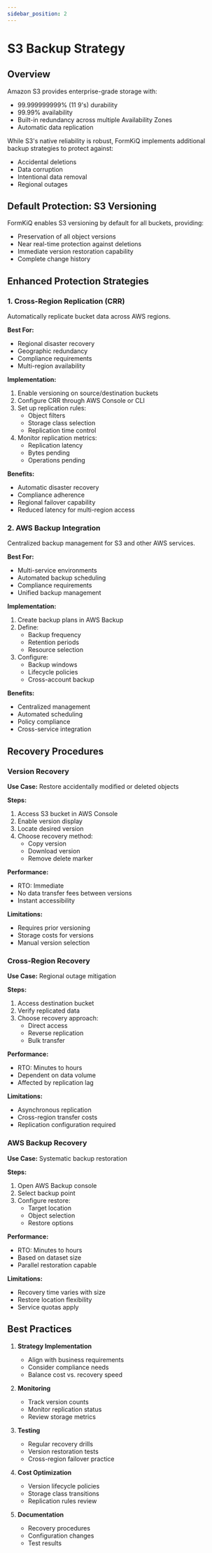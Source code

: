 ```yaml
---
sidebar_position: 2
---
```


# S3 Backup Strategy

## Overview

Amazon S3 provides enterprise-grade storage with:
- 99.999999999% (11 9's) durability
- 99.99% availability
- Built-in redundancy across multiple Availability Zones
- Automatic data replication

While S3's native reliability is robust, FormKiQ implements additional backup strategies to protect against:
- Accidental deletions
- Data corruption
- Intentional data removal
- Regional outages

## Default Protection: S3 Versioning

FormKiQ enables S3 versioning by default for all buckets, providing:
- Preservation of all object versions
- Near real-time protection against deletions
- Immediate version restoration capability
- Complete change history

## Enhanced Protection Strategies

### 1. Cross-Region Replication (CRR)

Automatically replicate bucket data across AWS regions.

**Best For:**
- Regional disaster recovery
- Geographic redundancy
- Compliance requirements
- Multi-region availability

**Implementation:**
1. Enable versioning on source/destination buckets
2. Configure CRR through AWS Console or CLI
3. Set up replication rules:
   - Object filters
   - Storage class selection
   - Replication time control
4. Monitor replication metrics:
   - Replication latency
   - Bytes pending
   - Operations pending

**Benefits:**
- Automatic disaster recovery
- Compliance adherence
- Regional failover capability
- Reduced latency for multi-region access

### 2. AWS Backup Integration

Centralized backup management for S3 and other AWS services.

**Best For:**
- Multi-service environments
- Automated backup scheduling
- Compliance requirements
- Unified backup management

**Implementation:**
1. Create backup plans in AWS Backup
2. Define:
   - Backup frequency
   - Retention periods
   - Resource selection
3. Configure:
   - Backup windows
   - Lifecycle policies
   - Cross-account backup

**Benefits:**
- Centralized management
- Automated scheduling
- Policy compliance
- Cross-service integration

## Recovery Procedures

### Version Recovery

**Use Case:** Restore accidentally modified or deleted objects

**Steps:**
1. Access S3 bucket in AWS Console
2. Enable version display
3. Locate desired version
4. Choose recovery method:
   - Copy version
   - Download version
   - Remove delete marker

**Performance:**
- RTO: Immediate
- No data transfer fees between versions
- Instant accessibility

**Limitations:**
- Requires prior versioning
- Storage costs for versions
- Manual version selection

### Cross-Region Recovery

**Use Case:** Regional outage mitigation

**Steps:**
1. Access destination bucket
2. Verify replicated data
3. Choose recovery approach:
   - Direct access
   - Reverse replication
   - Bulk transfer

**Performance:**
- RTO: Minutes to hours
- Dependent on data volume
- Affected by replication lag

**Limitations:**
- Asynchronous replication
- Cross-region transfer costs
- Replication configuration required

### AWS Backup Recovery

**Use Case:** Systematic backup restoration

**Steps:**
1. Open AWS Backup console
2. Select backup point
3. Configure restore:
   - Target location
   - Object selection
   - Restore options

**Performance:**
- RTO: Minutes to hours
- Based on dataset size
- Parallel restoration capable

**Limitations:**
- Recovery time varies with size
- Restore location flexibility
- Service quotas apply

## Best Practices

1. **Strategy Implementation**
   - Align with business requirements
   - Consider compliance needs
   - Balance cost vs. recovery speed

2. **Monitoring**
   - Track version counts
   - Monitor replication status
   - Review storage metrics

3. **Testing**
   - Regular recovery drills
   - Version restoration tests
   - Cross-region failover practice

4. **Cost Optimization**
   - Version lifecycle policies
   - Storage class transitions
   - Replication rules review

5. **Documentation**
   - Recovery procedures
   - Configuration changes
   - Test results